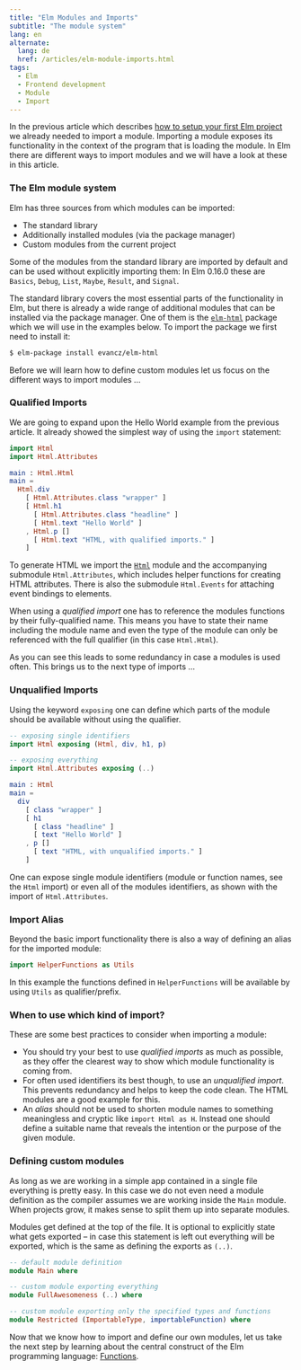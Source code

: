 ```yaml
---
title: "Elm Modules and Imports"
subtitle: "The module system"
lang: en
alternate:
  lang: de
  href: /articles/elm-module-imports.html
tags:
  - Elm
  - Frontend development
  - Module
  - Import
---
```


In the previous article which describes [how to setup your first Elm project](elm-setup-first-project.html) we already needed to import a module. Importing a module exposes its functionality in the context of the program that is loading the module. In Elm there are different ways to import modules and we will have a look at these in this article.

<!-- more -->

### The Elm module system

Elm has three sources from which modules can be imported:

* The standard library
* Additionally installed modules (via the package manager)
* Custom modules from the current project

Some of the modules from the standard library are imported by default and can be used without explicitly importing them: In Elm 0.16.0 these are `Basics`, `Debug`, `List`, `Maybe`, `Result`, and `Signal`.

The standard library covers the most essential parts of the functionality in Elm, but there is already a wide range of additional modules that can be installed via the package manager. One of them is the [`elm-html`](http://package.elm-lang.org/packages/evancz/elm-html/latest/) package which we will use in the examples below. To import the package we first need to install it:

```bash
$ elm-package install evancz/elm-html
```

Before we will learn how to define custom modules let us focus on the different ways to import modules …

### Qualified Imports

We are going to expand upon the Hello World example from the previous article. It already showed the simplest way of using the `import` statement:

```elm
import Html
import Html.Attributes

main : Html.Html
main =
  Html.div
    [ Html.Attributes.class "wrapper" ]
    [ Html.h1
      [ Html.Attributes.class "headline" ]
      [ Html.text "Hello World" ]
    , Html.p []
      [ Html.text "HTML, with qualified imports." ]
    ]
```

To generate HTML we import the [`Html`](http://package.elm-lang.org/packages/evancz/elm-html/latest/) module and the accompanying submodule `Html.Attributes`, which includes helper functions for creating HTML attributes. There is also the submodule `Html.Events` for attaching event bindings to elements.

When using a *qualified import* one has to reference the modules functions by their fully-qualified name. This means you have to state their name including the module name and even the type of the module can only be referenced with the full qualifier (in this case `Html.Html`).

As you can see this leads to some redundancy in case a modules is used often. This brings us to the next type of imports …

### Unqualified Imports

Using the keyword `exposing` one can define which parts of the module should be available without using the qualifier.


```elm
-- exposing single identifiers
import Html exposing (Html, div, h1, p)

-- exposing everything
import Html.Attributes exposing (..)

main : Html
main =
  div
    [ class "wrapper" ]
    [ h1
      [ class "headline" ]
      [ text "Hello World" ]
    , p []
      [ text "HTML, with unqualified imports." ]
    ]
```

One can expose single module identifiers (module or function names, see the `Html` import) or even all of the modules identifiers, as shown with the import of `Html.Attributes`.

### Import Alias

Beyond the basic import functionality there is also a way of defining an alias for the imported module:

```elm
import HelperFunctions as Utils
```

In this example the functions defined in `HelperFunctions` will be available by using `Utils` as qualifier/prefix.

### When to use which kind of import?

These are some best practices to consider when importing a module:

* You should try your best to use *qualified imports* as much as possible, as they offer the clearest way to show which module functionality is coming from.
* For often used identifiers its best though, to use an *unqualified import*. This prevents redundancy and helps to keep the code clean. The HTML modules are a good example for this.
* An *alias* should not be used to shorten module names to something meaningless and cryptic like `import Html as H`. Instead one should define a suitable name that reveals the intention or the purpose of the given module.

### Defining custom modules

As long as we are working in a simple app contained in a single file everything is pretty easy. In this case we do not even need a module definition as the compiler assumes we are working inside the `Main` module. When projects grow, it makes sense to split them up into separate modules.

Modules get defined at the top of the file. It is optional to explicitly state what gets exported – in case this statement is left out everything will be exported, which is the same as defining the exports as `(..)`.

```elm
-- default module definition
module Main where

-- custom module exporting everything
module FullAwesomeness (..) where

-- custom module exporting only the specified types and functions
module Restricted (ImportableType, importableFunction) where
```

Now that we know how to import and define our own modules, let us take the next step by learning about the central construct of the Elm programming language: [Functions](/articles/elm-functions.html).
